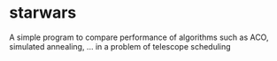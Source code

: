 # starwars
A simple program to compare performance of algorithms such as ACO, simulated annealing, ... in a problem of telescope scheduling
